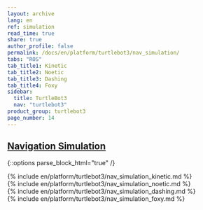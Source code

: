 ```yaml
---
layout: archive
lang: en
ref: simulation
read_time: true
share: true
author_profile: false
permalink: /docs/en/platform/turtlebot3/nav_simulation/
tabs: "ROS"
tab_title1: Kinetic
tab_title2: Noetic
tab_title3: Dashing
tab_title4: Foxy
sidebar:
  title: TurtleBot3
  nav: "turtlebot3"
product_group: turtlebot3
page_number: 14
---
```


<div style="counter-reset: h1 6"></div>
<div style="counter-reset: h2 2"></div>

## [Navigation Simulation](#navigation-simulation)

{::options parse_block_html="true" /}

<section id="{{ page.tab_title1 }}" class="tab_contents">
{% include en/platform/turtlebot3/nav_simulation_kinetic.md %}
</section>

<section id="{{ page.tab_title2 }}" class="tab_contents">
{% include en/platform/turtlebot3/nav_simulation_noetic.md %}
</section>

<section id="{{ page.tab_title3 }}" class="tab_contents">
{% include en/platform/turtlebot3/nav_simulation_dashing.md %}
</section>

<section id="{{ page.tab_title4 }}" class="tab_contents">
{% include en/platform/turtlebot3/nav_simulation_foxy.md %}
</section>
